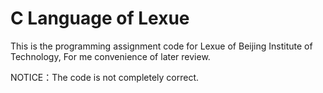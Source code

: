 # C Language of Lexue
This is the programming assignment code for Lexue of Beijing Institute of Technology, For me convenience of later review.

NOTICE：The code is not completely correct.
